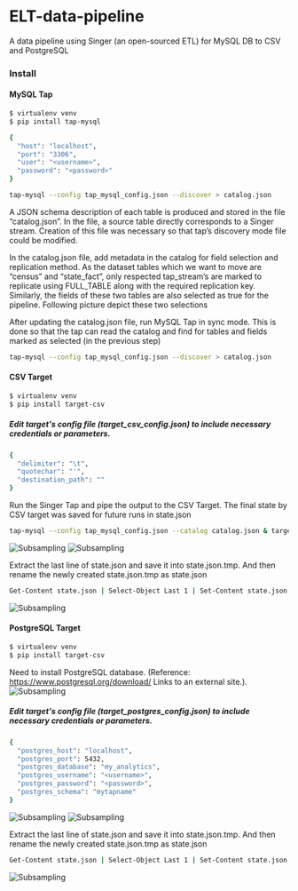 # ELT-data-pipeline
A data pipeline using Singer (an open-sourced ETL) for MySQL DB to CSV and PostgreSQL


### Install

#### MySQL Tap

```bash
$ virtualenv venv
$ pip install tap-mysql
```
```bash
{
  "host": "localhost",
  "port": "3306",
  "user": "<username>",
  "password": "<password>"
}
```

```bash
tap-mysql --config tap_mysql_config.json --discover > catalog.json
```

A JSON schema description of each table is produced and stored in the file “catalog.json”. In the file, a source table directly corresponds to a Singer stream. Creation of this file was necessary so that tap’s discovery mode file could be modified. 

In the catalog.json file, add metadata in the catalog for field selection and replication method. As the dataset tables which we want to move are “census” and “state_fact”, only respected tap_stream’s are marked to replicate using FULL_TABLE along with the required replication key. Similarly, the fields of these two tables are also selected as true for the pipeline. Following picture depict these two selections

After updating the catalog.json file, run MySQL Tap in sync mode. This is done so that the tap can read the catalog and find for tables and fields marked as selected (in the previous step)
```bash
tap-mysql --config tap_mysql_config.json --discover > catalog.json
```


#### CSV Target

```bash
$ virtualenv venv
$ pip install target-csv
```
##### Edit target's config file (target_csv_config.json) to include necessary credentials or parameters.
```bash
{
  "delimiter": "\t",
  "quotechar": "'",
  "destination_path": ""
}
```

Run the Singer Tap and pipe the output to the CSV Target. The final state by CSV target was saved for future runs in state.json
```bash
tap-mysql --config tap_mysql_config.json --catalog catalog.json & target-csv --config target_csv_config.json >> state.json
```

![Subsampling](./resources/csv-data-census.jpg)
![Subsampling](./resources/csv-data-state-fact.jpg)




Extract the last line of state.json and save it into state.json.tmp. And then rename the newly created state.json.tmp as state.json
```bash
Get-Content state.json | Select-Object Last 1 | Set-Content state.json.tmp | move state.json.tmp state.json
```

![Subsampling](./resources/csv-state.jpg)


#### PostgreSQL Target

```bash
$ virtualenv venv
$ pip install target-csv
```
Need to install PostgreSQL database. (Reference: https://www.postgresql.org/download/ Links to an external site.).
![Subsampling](./resources/pgadmin-running.jpg)


##### Edit target's config file (target_postgres_config.json) to include necessary credentials or parameters.
```bash
{
  "postgres_host": "localhost",
  "postgres_port": 5432,
  "postgres_database": "my_analytics",
  "postgres_username": "<username>",
  "postgres_password": "<password>",
  "postgres_schema": "mytapname"
}
```

![Subsampling](./resources/pgadmin-data-census.jpg)
![Subsampling](./resources/pgadmin-data-state-fact.jpg)

Extract the last line of state.json and save it into state.json.tmp. And then rename the newly created state.json.tmp as state.json
```bash
Get-Content state.json | Select-Object Last 1 | Set-Content state.json.tmp | move state.json.tmp state.json
```
![Subsampling](./resources/pgadmin-state.jpg)

